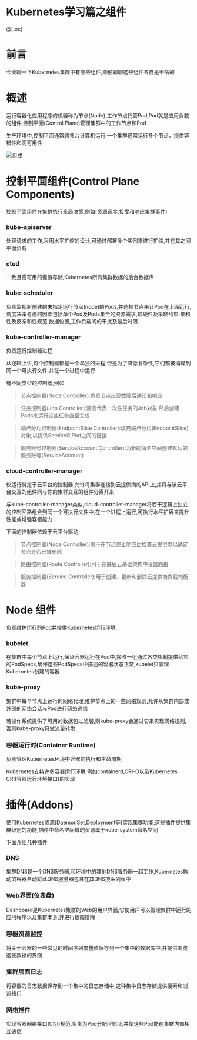 # Kubernetes学习篇之组件

@[toc]

# 前言
今天聊一下Kubernetes集群中有哪些组件,顺便聊聊这些组件各自是干啥的

# 概述
运行容器化应用程序的机器称为节点(Node),工作节点托管Pod,Pod就是应用负载的组件,控制平面(Control Plane)管理集群中的工作节点和Pod

生产环境中,控制平面通常跨多台计算机运行,一个集群通常运行多个节点，提供容错性和高可用性

![组成](https://img-blog.csdnimg.cn/0d98198ad0d74fd09cb818369cf88ffb.png#pic_center)


# 控制平面组件(Control Plane Components)
控制平面组件在集群执行全局决策,例如(资源调度,接受和响应集群事件)

### kube-apiserver
处理请求的工作,采用水平扩缩的设计,可通过部署多个实例来进行扩缩,并在其之间平衡负载

### etcd
一致且高可用的键值存储,Kubernetes所有集群数据的后台数据库

### kube-scheduler
负责监视新创建的未指定运行节点(node)的Pods,并选择节点来让Pod在上面运行,调度决策考虑的因素包括单个Pod及Pods集合的资源需求,软硬件及策略约束,亲和性及反亲和性规范,数据位置,工作负载间的干扰及最后时限

### kube-controller-manager
负责运行控制器进程

从逻辑上讲,每个控制器都是一个单独的进程,但是为了降低复杂性,它们都被编译到同一个可执行文件,并在一个进程中运行

有不同类型的控制器,例如:

>节点控制器(Node Controller):负责节点出现故障后通知和响应

>任务控制器(Job Controller):监测代表一次性任务的Job对象,然后创建 Pods来运行这些任务直至完成

>端点分片控制器(EndpointSlice Controller):填充端点分片(EndpointSlice)对象,以提供Service和Pod之间的链接

>服务账号控制器(ServiceAccount Controller):为新的命名空间创建默认的服务账号(ServiceAccount)

### cloud-controller-manager
仅运行特定于云平台的控制器,允许将集群连接到云提供商的API上,并将与该云平台交互的组件同与你的集群交互的组件分离开来

与kube-controller-manager类似,cloud-controller-manager将若干逻辑上独立的控制回路组合到同一个可执行文件中,在一个进程上运行,可执行水平扩容来提升性能或增强容错能力

下面的控制器依赖于云平台驱动:

>节点控制器(Node Controller):用于在节点终止响应后检查云提供商以确定节点是否已被删除

>路由控制器(Route Controller):用于在底层云基础架构中设置路由

>服务控制器(Service Controller):用于创建、更新和删除云提供商负载均衡器

# Node 组件
负责维护运行的Pod并提供Kubernetes运行环境

### kubelet
在集群中每个节点上运行,保证容器运行在Pod中,接收一组通过各类机制提供给它的PodSpecs,确保这些PodSpecs中描述的容器状态正常,kubelet只管理Kubernetes创建的容器

### kube-proxy
集群中每个节点上运行的网络代理,维护节点上的一些网络规则,允许从集群内部或外部的网络会话与Pod进行网络通信

若操作系统提供了可用的数据包过滤层,则kube-proxy会通过它来实现网络规则,否则kube-proxy只做流量转发

### 容器运行时(Container Runtime)
负责管理Kubernetes环境中容器的执行和生命周期

Kubernetes支持许多容器运行环境,例如containerd,CRI-O以及Kubernetes CRI(容器运行环境接口)的实现

# 插件(Addons)
使用Kubernetes资源(DaemonSet,Deployment等)实现集群功能,这些插件提供集群级别的功能,插件中命名空间域的资源属于kube-system命名空间

下面介绍几种插件

### DNS
集群DNS是一个DNS服务器,和环境中的其他DNS服务器一起工作,Kubernetes启动的容器自动将此DNS服务器包含在其DNS搜索列表中

### Web界面(仪表盘)
Dashboard是Kubernetes集群的Web的用户界面,它使用户可以管理集群中运行的应用程序以及集群本身,并进行故障排除

### 容器资源监控
将关于容器的一些常见的时间序列度量值保存到一个集中的数据库中,并提供浏览这些数据的界面

### 集群层面日志
将容器的日志数据保存到一个集中的日志存储中,这种集中日志存储提供搜索和浏览接口

### 网络插件
实现容器网络接口(CNI)规范,负责为Pod分配IP地址,并使这些Pod能在集群内部相互通信